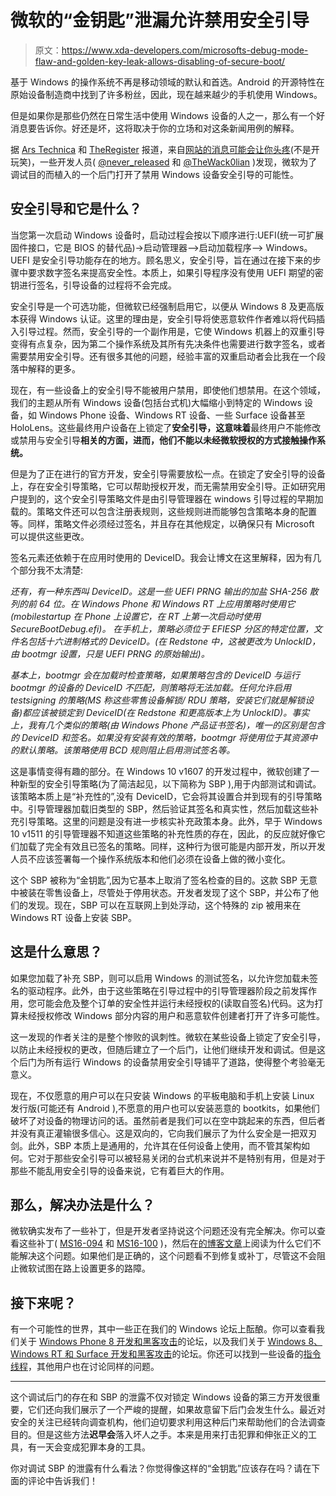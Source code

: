 # 微软的“金钥匙”泄漏允许禁用安全引导

> 原文：<https://www.xda-developers.com/microsofts-debug-mode-flaw-and-golden-key-leak-allows-disabling-of-secure-boot/>

基于 Windows 的操作系统不再是移动领域的默认和首选。Android 的开源特性在原始设备制造商中找到了许多粉丝，因此，现在越来越少的手机使用 Windows。

但是如果你是那些仍然在日常生活中使用 Windows 设备的人之一，那么有一个好消息要告诉你。好还是坏，这将取决于你的立场和对这条新闻用例的解释。

据 [Ars Technica](http://arstechnica.com/security/2016/08/microsoft-secure-boot-firmware-snafu-leaks-golden-key/) 和 [TheRegister](http://www.theregister.co.uk/2016/08/10/microsoft_secure_boot_ms16_100/) 报道，来自[网站的消息可能会让你头疼](https://rol.im/securegoldenkeyboot/)(不是开玩笑)，一些开发人员( [@never_released](https://twitter.com/never_released) 和 [@TheWack0lian](https://twitter.com/TheWack0lian) )发现，微软为了调试目的而植入的一个后门打开了禁用 Windows 设备安全引导的可能性。

## 安全引导和它是什么？

当您第一次启动 Windows 设备时，启动过程会按以下顺序进行:UEFI(统一可扩展固件接口，它是 BIOS 的替代品)->启动管理器-->启动加载程序--> Windows。UEFI 是安全引导功能存在的地方。顾名思义，安全引导，旨在通过在接下来的步骤中要求数字签名来提高安全性。本质上，如果引导程序没有使用 UEFI 期望的密钥进行签名，引导设备的过程将不会完成。

安全引导是一个可选功能，但微软已经强制启用它，以便从 Windows 8 及更高版本获得 Windows 认证。这里的理由是，安全引导将使恶意软件作者难以将代码插入引导过程。然而，安全引导的一个副作用是，它使 Windows 机器上的双重引导变得有点复杂，因为第二个操作系统及其所有先决条件也需要进行数字签名，或者需要禁用安全引导。还有很多其他的问题，经验丰富的双重启动者会比我在一个段落中解释的更多。

现在，有一些设备上的安全引导不能被用户禁用，即使他们想禁用。在这个领域，我们的主题从所有 Windows 设备(包括台式机)大幅缩小到特定的 Windows 设备，如 Windows Phone 设备、Windows RT 设备、一些 Surface 设备甚至 HoloLens。这些最终用户设备在上锁定了**安全引导，这意味着**最终用户不能修改或禁用与安全引导**相关的方面，进而，他们不能以未经微软授权的方式接触操作系统。**

但是为了正在进行的官方开发，安全引导需要放松一点。在锁定了安全引导的设备上，存在安全引导策略，它可以帮助授权开发，而无需禁用安全引导。正如研究用户提到的，这个安全引导策略文件是由引导管理器在 windows 引导过程的早期加载的。策略文件还可以包含注册表规则，这些规则进而能够包含策略本身的配置等。同样，策略文件必须经过签名，并且存在其他规定，以确保只有 Microsoft 可以提供这些更改。

签名元素还依赖于在应用时使用的 DeviceID。我会让博文在这里解释，因为有几个部分我不太清楚:

*还有，有一种东西叫 DeviceID。这是一些 UEFI PRNG 输出的加盐 SHA-256 散列的前 64 位。在 Windows Phone 和 Windows RT 上应用策略时使用它(mobilestartup 在 Phone 上设置它，在 RT 上第一次启动时使用 SecureBootDebug.efi)。* *在手机上，策略必须位于 EFIESP 分区的特定位置，文件名包括十六进制格式的 DeviceID。(在 Redstone 中，这被更改为 UnlockID，由 bootmgr 设置，只是 UEFI PRNG 的原始输出)。*

*基本上，bootmgr 会在加载时检查策略，如果策略包含的 DeviceID 与运行 bootmgr 的设备的 DeviceID 不匹配，则策略将无法加载。任何允许启用 testsigning 的策略(MS 称这些零售设备解锁/ RDU 策略，安装它们就是解锁设备)都应该被锁定到 DeviceID(在 Redstone 和更高版本上为 UnlockID)。事实上，我有几个类似的策略(由 Windows Phone 产品证书签名)，唯一的区别是包含的 DeviceID 和签名。如果没有安装有效的策略，bootmgr 将使用位于其资源中的默认策略。该策略使用 BCD 规则阻止启用测试签名等。*

这是事情变得有趣的部分。在 Windows 10 v1607 的开发过程中，微软创建了一种新型的安全引导策略(为了简洁起见，以下简称为 SBP ),用于内部测试和调试。该策略本质上是“补充性的”,没有 DeviceID，它会将其设置合并到现有的引导策略中。引导管理器加载旧类型的 SBP，然后验证其签名和真实性，然后加载这些补充引导策略。这里的问题是没有进一步核实补充政策本身。此外，早于 Windows 10 v1511 的引导管理器不知道这些策略的补充性质的存在，因此，的反应就好像它们加载了完全有效且已签名的策略。同样，这种行为很可能是内部开发，所以开发人员不应该签署每一个操作系统版本和他们必须在设备上做的微小变化。

这个 SBP 被称为“金钥匙”,因为它基本上取消了签名检查的目的。这款 SBP 无意中被装在零售设备上，尽管处于停用状态。开发者发现了这个 SBP，并公布了他们的发现。现在，SBP 可以在互联网上到处浮动，这个特殊的 zip 被用来在 Windows RT 设备上安装 SBP。

## 这是什么意思？

如果您加载了补充 SBP，则可以启用 Windows 的测试签名，以允许您加载未签名的驱动程序。此外，由于这些策略在引导过程中的引导管理器阶段之前发挥作用，您可能会危及整个订单的安全性并运行未经授权的(读取自签名)代码。这为打算未经授权修改 Windows 部分内容的用户和恶意软件创建者打开了许多可能性。

这一发现的作者关注的是整个惨败的讽刺性。微软在某些设备上锁定了安全引导，以防止未经授权的更改，但随后建立了一个后门，让他们继续开发和调试。但是这个后门为所有运行 Windows 的设备禁用安全引导铺平了道路，使得整个考验毫无意义。

现在，不仅愿意的用户可以在只安装 Windows 的平板电脑和手机上安装 Linux 发行版(可能还有 Android ),不愿意的用户也可以安装恶意的 bootkits，如果他们破坏了对设备的物理访问的话。虽然前者是我们可以在空中跳起来的东西，但后者并没有真正灌输很多信心。这是双向的，它向我们展示了为什么安全是一把双刃剑。此外，SBP 本质上是通用的，允许其在任何设备上使用，而不管其架构如何。它对于那些安全引导可以被轻易关闭的台式机来说并不是特别有用，但是对于那些不能乱用安全引导的设备来说，它有着巨大的作用。

## 那么，解决办法是什么？

微软确实发布了一些补丁，但是开发者坚持说这个问题还没有完全解决。你可以查看这些补丁( [MS16-094](https://technet.microsoft.com/en-us/library/security/ms16-094.aspx) 和 [MS16-100](https://technet.microsoft.com/en-us/library/security/ms16-100.aspx) )，然后在[的博客文章](https://rol.im/securegoldenkeyboot/)上阅读为什么它们不能解决这个问题。如果他们是正确的，这个问题看不到修复或补丁，尽管这不会阻止微软试图在路上设置更多的路障。

## 接下来呢？

有一个可能性的世界，其中一些正在我们的 Windows 论坛上酝酿。你可以查看我们关于 [Windows Phone 8 开发和黑客攻击](http://forum.xda-developers.com/windows-phone-8)的论坛，以及我们关于 [Windows 8、Windows RT 和 Surface 开发和黑客攻击](http://forum.xda-developers.com/windows-8-rt)的论坛。你还可以找到一些设备的[指令线程](http://forum.xda-developers.com/windows-8-rt/rt-development/easiest-windows-rt-umci-unlockjailbreak-t3435701)，其他用户也在讨论同样的问题。

* * *

这个调试后门的存在和 SBP 的泄露不仅对锁定 Windows 设备的第三方开发很重要，它们还向我们展示了一个严峻的提醒，如果故意留下后门会发生什么。最近对安全的关注已经转向调查机构，他们迫切要求利用这种后门来帮助他们的合法调查目的。但是这些方法**迟早会**落入坏人之手。本来是用来打击犯罪和伸张正义的工具，有一天会变成犯罪本身的工具。

你对调试 SBP 的泄露有什么看法？你觉得像这样的“金钥匙”应该存在吗？请在下面的评论中告诉我们！